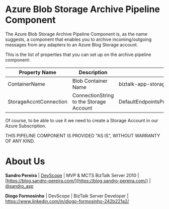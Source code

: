 # Azure Blob Storage Archive Pipeline Component
The Azure Blob Storage Archive Pipeline Component is, as the name suggests, a component that enables you to archive incoming/outgoing messages from any adapters to an Azure Blog Storage account. 

This is the list of properties that you can set up on the archive pipeline component:

| Property Name  | Description  | Sample Values |
| -------------  | -----------  | ------------- |
| ContainerName  | Blob Container Name | biztalk-app-storage  |
| StorageAccntConnection | ConnectionString to the Storage Account | DefaultEndpointsProtocol=https;AccountName=<storage-account-name>;AccountKey=<account-key>;EndpointSuffix=core.windows.net |

Of course, to be able to use it we need to create a Storage Account in our Azure Subscription.

THIS PIPELINE COMPONENT IS PROVIDED "AS IS", WITHOUT WARRANTY OF ANY KIND.

# About Us
**Sandro Pereira** | [DevScope](http://www.devscope.net/) | MVP & MCTS BizTalk Server 2010 | [https://blog.sandro-pereira.com/](https://blog.sandro-pereira.com/) | [@sandro_asp](https://twitter.com/sandro_asp)

**Diogo Formosinho** | DevScope | BizTalk Server Developer | https://www.linkedin.com/in/diogo-formosinho-242b221a2/